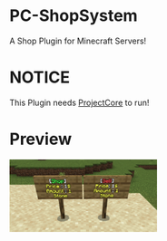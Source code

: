 # PC-ShopSystem
A Shop Plugin for Minecraft Servers! 

# NOTICE
This Plugin needs [ProjectCore](https://github.com/note3crafter/ProjectCore) to run!

# Preview
<img src="https://github.com/note3crafter/PC-ShopSystem/blob/main/ShopSystem.png" height="128" width="260" align="middle"></img></h1>

